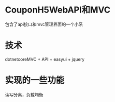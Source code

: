 # CouponH5WebAPI和MVC

包含了api接口和mvc管理界面的一个小系

# 技术
dotnetcoreMVC + API + easyui + jquery

# 实现的一些功能

读写分离，负载均衡




